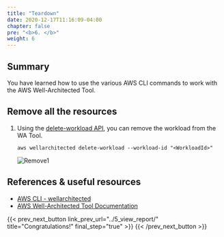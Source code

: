 ```yaml
---
title: "Teardown"
date: 2020-12-17T11:16:09-04:00
chapter: false
pre: "<b>6. </b>"
weight: 6
---
```


## Summary
You have learned how to use the various AWS CLI commands to work with the AWS Well-Architected Tool.

<!-- ## Additional Tasks -->

## Remove all the resources
1. Using the [delete-workload API](https://awscli.amazonaws.com/v2/documentation/api/latest/reference/wellarchitected/delete-workload.html), you can remove the workload from the WA Tool.
    ```
    aws wellarchitected delete-workload --workload-id "<WorkloadId>"
    ```
    ![Remove1](/watool/200_Using_AWSCLI_To_Manage_WA_Reviews/Images/6/Remove1.png)


## References & useful resources
* [AWS CLI - wellarchitected](https://awscli.amazonaws.com/v2/documentation/api/latest/reference/wellarchitected/index.html)
* [AWS Well-Architected Tool Documentation](https://docs.aws.amazon.com/wellarchitected/)


{{< prev_next_button link_prev_url="../5_view_report/"  title="Congratulations!" final_step="true" >}}
{{< /prev_next_button >}}
